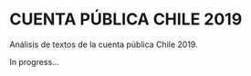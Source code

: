# CUENTA PÚBLICA CHILE 2019 

Análisis de textos de la cuenta pública Chile 2019. 

In progress...

